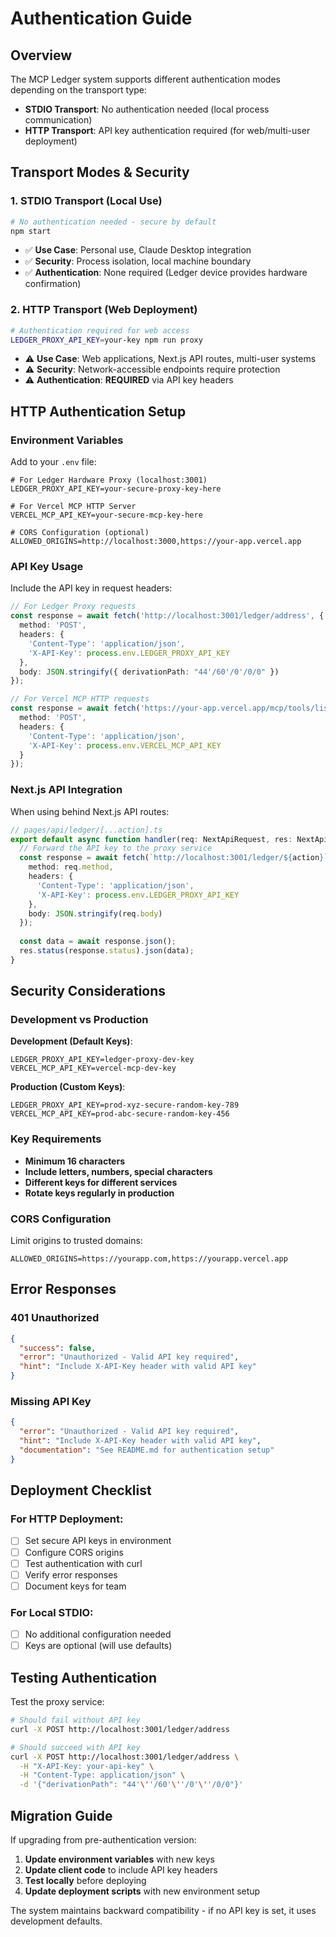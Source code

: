 # Authentication Guide

## Overview

The MCP Ledger system supports different authentication modes depending on the transport type:

- **STDIO Transport**: No authentication needed (local process communication)
- **HTTP Transport**: API key authentication required (for web/multi-user deployment)

## Transport Modes & Security

### 1. STDIO Transport (Local Use)
```bash
# No authentication needed - secure by default
npm start
```
- ✅ **Use Case**: Personal use, Claude Desktop integration
- ✅ **Security**: Process isolation, local machine boundary
- ✅ **Authentication**: None required (Ledger device provides hardware confirmation)

### 2. HTTP Transport (Web Deployment)
```bash
# Authentication required for web access
LEDGER_PROXY_API_KEY=your-key npm run proxy
```
- ⚠️ **Use Case**: Web applications, Next.js API routes, multi-user systems
- ⚠️ **Security**: Network-accessible endpoints require protection
- ⚠️ **Authentication**: **REQUIRED** via API key headers

## HTTP Authentication Setup

### Environment Variables

Add to your `.env` file:
```env
# For Ledger Hardware Proxy (localhost:3001)
LEDGER_PROXY_API_KEY=your-secure-proxy-key-here

# For Vercel MCP HTTP Server 
VERCEL_MCP_API_KEY=your-secure-mcp-key-here

# CORS Configuration (optional)
ALLOWED_ORIGINS=http://localhost:3000,https://your-app.vercel.app
```

### API Key Usage

Include the API key in request headers:

```typescript
// For Ledger Proxy requests
const response = await fetch('http://localhost:3001/ledger/address', {
  method: 'POST',
  headers: {
    'Content-Type': 'application/json',
    'X-API-Key': process.env.LEDGER_PROXY_API_KEY
  },
  body: JSON.stringify({ derivationPath: "44'/60'/0'/0/0" })
});

// For Vercel MCP HTTP requests
const response = await fetch('https://your-app.vercel.app/mcp/tools/list', {
  method: 'POST',
  headers: {
    'Content-Type': 'application/json',
    'X-API-Key': process.env.VERCEL_MCP_API_KEY
  }
});
```

### Next.js API Integration

When using behind Next.js API routes:

```typescript
// pages/api/ledger/[...action].ts
export default async function handler(req: NextApiRequest, res: NextApiResponse) {
  // Forward the API key to the proxy service
  const response = await fetch(`http://localhost:3001/ledger/${action}`, {
    method: req.method,
    headers: {
      'Content-Type': 'application/json',
      'X-API-Key': process.env.LEDGER_PROXY_API_KEY
    },
    body: JSON.stringify(req.body)
  });
  
  const data = await response.json();
  res.status(response.status).json(data);
}
```

## Security Considerations

### Development vs Production

**Development (Default Keys)**:
```env
LEDGER_PROXY_API_KEY=ledger-proxy-dev-key
VERCEL_MCP_API_KEY=vercel-mcp-dev-key
```

**Production (Custom Keys)**:
```env
LEDGER_PROXY_API_KEY=prod-xyz-secure-random-key-789
VERCEL_MCP_API_KEY=prod-abc-secure-random-key-456
```

### Key Requirements

- **Minimum 16 characters**
- **Include letters, numbers, special characters**
- **Different keys for different services**
- **Rotate keys regularly in production**

### CORS Configuration

Limit origins to trusted domains:
```env
ALLOWED_ORIGINS=https://yourapp.com,https://yourapp.vercel.app
```

## Error Responses

### 401 Unauthorized
```json
{
  "success": false,
  "error": "Unauthorized - Valid API key required",
  "hint": "Include X-API-Key header with valid API key"
}
```

### Missing API Key
```json
{
  "error": "Unauthorized - Valid API key required",
  "hint": "Include X-API-Key header with valid API key",
  "documentation": "See README.md for authentication setup"
}
```

## Deployment Checklist

### For HTTP Deployment:
- [ ] Set secure API keys in environment
- [ ] Configure CORS origins
- [ ] Test authentication with curl
- [ ] Verify error responses
- [ ] Document keys for team

### For Local STDIO:
- [ ] No additional configuration needed
- [ ] Keys are optional (will use defaults)

## Testing Authentication

Test the proxy service:
```bash
# Should fail without API key
curl -X POST http://localhost:3001/ledger/address

# Should succeed with API key
curl -X POST http://localhost:3001/ledger/address \
  -H "X-API-Key: your-api-key" \
  -H "Content-Type: application/json" \
  -d '{"derivationPath": "44'\''/60'\''/0'\''/0/0"}'
```

## Migration Guide

If upgrading from pre-authentication version:

1. **Update environment variables** with new keys
2. **Update client code** to include API key headers
3. **Test locally** before deploying
4. **Update deployment scripts** with new environment setup

The system maintains backward compatibility - if no API key is set, it uses development defaults.